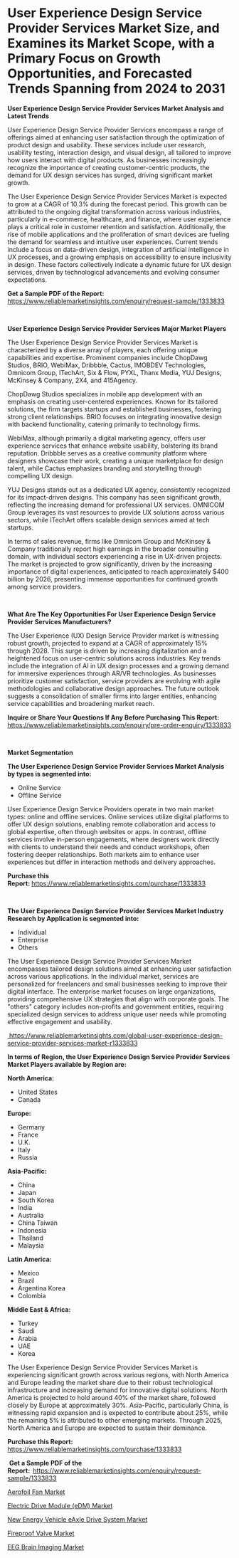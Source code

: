 <p><h1>User Experience Design Service Provider Services Market Size, and Examines its Market Scope, with a Primary Focus on Growth Opportunities, and Forecasted Trends Spanning from 2024 to 2031</h1></p><p><strong>User Experience Design Service Provider Services Market Analysis and Latest Trends</strong></p>
<p><p>User Experience Design Service Provider Services encompass a range of offerings aimed at enhancing user satisfaction through the optimization of product design and usability. These services include user research, usability testing, interaction design, and visual design, all tailored to improve how users interact with digital products. As businesses increasingly recognize the importance of creating customer-centric products, the demand for UX design services has surged, driving significant market growth.</p><p>The User Experience Design Service Provider Services Market is expected to grow at a CAGR of 10.3% during the forecast period. This growth can be attributed to the ongoing digital transformation across various industries, particularly in e-commerce, healthcare, and finance, where user experience plays a critical role in customer retention and satisfaction. Additionally, the rise of mobile applications and the proliferation of smart devices are fueling the demand for seamless and intuitive user experiences. Current trends include a focus on data-driven design, integration of artificial intelligence in UX processes, and a growing emphasis on accessibility to ensure inclusivity in design. These factors collectively indicate a dynamic future for UX design services, driven by technological advancements and evolving consumer expectations.</p></p>
<p><strong>Get a Sample PDF of the Report:&nbsp;</strong> <a href="https://www.reliablemarketinsights.com/enquiry/request-sample/1333833?utm_campaign=1398&utm_medium=2&utm_source=Github&utm_content=ia&utm_term=01102024&utm_id=user-experience-design-service-provider-services">https://www.reliablemarketinsights.com/enquiry/request-sample/1333833</a></p>
<p>&nbsp;</p>
<p><strong>User Experience Design Service Provider Services Major Market Players</strong></p>
<p><p>The User Experience Design Service Provider Services Market is characterized by a diverse array of players, each offering unique capabilities and expertise. Prominent companies include ChopDawg Studios, BRIO, WebiMax, Dribbble, Cactus, IMOBDEV Technologies, Omnicom Group, ITechArt, Six & Flow, PYXL, Thanx Media, YUJ Designs, McKinsey & Company, 2X4, and 415Agency. </p><p>ChopDawg Studios specializes in mobile app development with an emphasis on creating user-centered experiences. Known for its tailored solutions, the firm targets startups and established businesses, fostering strong client relationships. BRIO focuses on integrating innovative design with backend functionality, catering primarily to technology firms.</p><p>WebiMax, although primarily a digital marketing agency, offers user experience services that enhance website usability, bolstering its brand reputation. Dribbble serves as a creative community platform where designers showcase their work, creating a unique marketplace for design talent, while Cactus emphasizes branding and storytelling through compelling UX design.</p><p>YUJ Designs stands out as a dedicated UX agency, consistently recognized for its impact-driven designs. This company has seen significant growth, reflecting the increasing demand for professional UX services. OMNICOM Group leverages its vast resources to provide UX solutions across various sectors, while ITechArt offers scalable design services aimed at tech startups. </p><p>In terms of sales revenue, firms like Omnicom Group and McKinsey & Company traditionally report high earnings in the broader consulting domain, with individual sectors experiencing a rise in UX-driven projects. The market is projected to grow significantly, driven by the increasing importance of digital experiences, anticipated to reach approximately $400 billion by 2026, presenting immense opportunities for continued growth among service providers.</p></p>
<p>&nbsp;</p>
<p><strong>What Are The Key Opportunities For User Experience Design Service Provider Services Manufacturers?</strong></p>
<p><p>The User Experience (UX) Design Service Provider market is witnessing robust growth, projected to expand at a CAGR of approximately 15% through 2028. This surge is driven by increasing digitalization and a heightened focus on user-centric solutions across industries. Key trends include the integration of AI in UX design processes and a growing demand for immersive experiences through AR/VR technologies. As businesses prioritize customer satisfaction, service providers are evolving with agile methodologies and collaborative design approaches. The future outlook suggests a consolidation of smaller firms into larger entities, enhancing service capabilities and broadening market reach.</p></p>
<p><strong>Inquire or Share Your Questions If Any Before Purchasing This Report:</strong> <a href="https://www.reliablemarketinsights.com/enquiry/pre-order-enquiry/1333833?utm_campaign=1398&utm_medium=2&utm_source=Github&utm_content=ia&utm_term=01102024&utm_id=user-experience-design-service-provider-services">https://www.reliablemarketinsights.com/enquiry/pre-order-enquiry/1333833</a></p>
<p>&nbsp;</p>
<p><strong>Market Segmentation</strong></p>
<p><strong>The User Experience Design Service Provider Services Market Analysis by types is segmented into:</strong></p>
<p><ul><li>Online Service</li><li>Offline Service</li></ul></p>
<p><p>User Experience Design Service Providers operate in two main market types: online and offline services. Online services utilize digital platforms to offer UX design solutions, enabling remote collaboration and access to global expertise, often through websites or apps. In contrast, offline services involve in-person engagements, where designers work directly with clients to understand their needs and conduct workshops, often fostering deeper relationships. Both markets aim to enhance user experiences but differ in interaction methods and delivery approaches.</p></p>
<p><strong>Purchase this Report:&nbsp;</strong><a href="https://www.reliablemarketinsights.com/purchase/1333833?utm_campaign=1398&utm_medium=2&utm_source=Github&utm_content=ia&utm_term=01102024&utm_id=user-experience-design-service-provider-services">https://www.reliablemarketinsights.com/purchase/1333833</a></p>
<p>&nbsp;</p>
<p><strong>The User Experience Design Service Provider Services Market Industry Research by Application is segmented into:</strong></p>
<p><ul><li>Individual</li><li>Enterprise</li><li>Others</li></ul></p>
<p><p>The User Experience Design Service Provider Services Market encompasses tailored design solutions aimed at enhancing user satisfaction across various applications. In the individual market, services are personalized for freelancers and small businesses seeking to improve their digital interface. The enterprise market focuses on large organizations, providing comprehensive UX strategies that align with corporate goals. The "others" category includes non-profits and government entities, requiring specialized design services to address unique user needs while promoting effective engagement and usability.</p></p>
<p><a href="https://www.reliablemarketinsights.com/global-user-experience-design-service-provider-services-market-r1333833?utm_campaign=1398&utm_medium=2&utm_source=Github&utm_content=ia&utm_term=01102024&utm_id=user-experience-design-service-provider-services">&nbsp;https://www.reliablemarketinsights.com/global-user-experience-design-service-provider-services-market-r1333833</a></p>
<p><strong>In terms of Region, the User Experience Design Service Provider Services Market Players available by Region are:</strong></p>
<p>
    <p> <strong> North America: </strong>
        <ul>
            <li>United States</li>
            <li>Canada</li>
        </ul>
        </p> 
    <p> <strong> Europe: </strong>
        <ul>
            <li>Germany</li>
            <li>France</li>
            <li>U.K.</li>
            <li>Italy</li>
            <li>Russia</li>
        </ul>
        </p> 
    <p> <strong> Asia-Pacific: </strong>
        <ul>
            <li>China</li>
            <li>Japan</li>
            <li>South Korea</li>
            <li>India</li>
            <li>Australia</li>
            <li>China Taiwan</li>
            <li>Indonesia</li>
            <li>Thailand</li>
            <li>Malaysia</li>
        </ul>
        </p> 
    <p> <strong> Latin America: </strong>
        <ul>
            <li>Mexico</li>
            <li>Brazil</li>
            <li>Argentina Korea</li>
            <li>Colombia</li>
        </ul>
        </p> 
    <p> <strong> Middle East & Africa: </strong>
        <ul>
            <li>Turkey</li>
            <li>Saudi</li>
            <li>Arabia</li>
            <li>UAE</li>
            <li>Korea</li>
        </ul>
    </p>
    </p>
<p><p>The User Experience Design Service Provider Services Market is experiencing significant growth across various regions, with North America and Europe leading the market share due to their robust technological infrastructure and increasing demand for innovative digital solutions. North America is projected to hold around 40% of the market share, followed closely by Europe at approximately 30%. Asia-Pacific, particularly China, is witnessing rapid expansion and is expected to contribute about 25%, while the remaining 5% is attributed to other emerging markets. Through 2025, North America and Europe are expected to sustain their dominance.</p></p>
<p><strong>Purchase this Report: </strong><a href="https://www.reliablemarketinsights.com/purchase/1333833?utm_campaign=1398&utm_medium=2&utm_source=Github&utm_content=ia&utm_term=01102024&utm_id=user-experience-design-service-provider-services">https://www.reliablemarketinsights.com/purchase/1333833</a></p>
<p>&nbsp;<strong>Get a Sample PDF of the Report:&nbsp;&nbsp;</strong><a href="https://www.reliablemarketinsights.com/enquiry/request-sample/1333833?utm_campaign=1398&utm_medium=2&utm_source=Github&utm_content=ia&utm_term=01102024&utm_id=user-experience-design-service-provider-services">https://www.reliablemarketinsights.com/enquiry/request-sample/1333833</a></p>
<p><strong></strong></p>
<p><p><a href="https://www.linkedin.com/pulse/2024-vs-2031-how-aerofoil-fan-market-turned-its-head-dataveil-fk0se?utm_campaign=1398&utm_medium=2&utm_source=Github&utm_content=ia&utm_term=01102024&utm_id=user-experience-design-service-provider-services">Aerofoil Fan Market</a></p><p><a href="https://issuu.com/reportprime-2/docs/electric-drive-module-edm-market-si_5178abfd38c38f?utm_campaign=1398&utm_medium=2&utm_source=Github&utm_content=ia&utm_term=01102024&utm_id=user-experience-design-service-provider-services">Electric Drive Module (eDM) Market</a></p><p><a href="https://issuu.com/reportprime-2/docs/new-energy-vehicle-eaxle-drive-syst_411dab4f327c0d?utm_campaign=1398&utm_medium=2&utm_source=Github&utm_content=ia&utm_term=01102024&utm_id=user-experience-design-service-provider-services">New Energy Vehicle eAxle Drive System Market</a></p><p><a href="https://www.linkedin.com/pulse/fireproof-valve-market-trends-analysis-opportunities-9wkte?utm_campaign=1398&utm_medium=2&utm_source=Github&utm_content=ia&utm_term=01102024&utm_id=user-experience-design-service-provider-services">Fireproof Valve Market</a></p><p><a href="https://www.linkedin.com/pulse/emerging-opportunities-challenges-global-eeg-brain-g7k8e?utm_campaign=1398&utm_medium=2&utm_source=Github&utm_content=ia&utm_term=01102024&utm_id=user-experience-design-service-provider-services">EEG Brain Imaging Market</a></p></p>